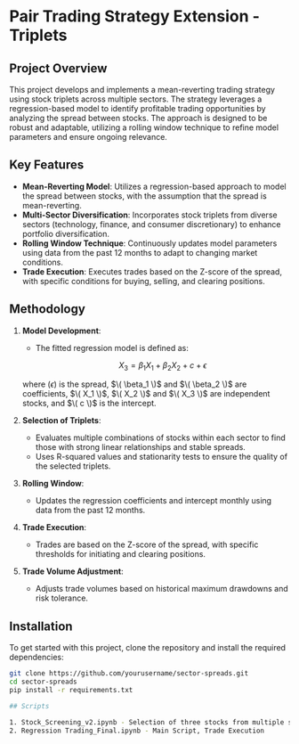 # Pair Trading Strategy Extension - Triplets

## Project Overview

This project develops and implements a mean-reverting trading strategy using stock triplets across multiple sectors. The strategy leverages a regression-based model to identify profitable trading opportunities by analyzing the spread between stocks. The approach is designed to be robust and adaptable, utilizing a rolling window technique to refine model parameters and ensure ongoing relevance.

## Key Features

- **Mean-Reverting Model**: Utilizes a regression-based approach to model the spread between stocks, with the assumption that the spread is mean-reverting.
- **Multi-Sector Diversification**: Incorporates stock triplets from diverse sectors (technology, finance, and consumer discretionary) to enhance portfolio diversification.
- **Rolling Window Technique**: Continuously updates model parameters using data from the past 12 months to adapt to changing market conditions.
- **Trade Execution**: Executes trades based on the Z-score of the spread, with specific conditions for buying, selling, and clearing positions.

## Methodology

1. **Model Development**:
   - The fitted regression model is defined as:

      $$X_3 = \beta_1 X_1 + \beta_2 X_2 + c + \epsilon$$

   
   where $( \epsilon )$ is the spread, $\( \beta_1 \)$ and $\( \beta_2 \)$ are coefficients, $\( X_1 \)$, $\( X_2 \)$ and $\( X_3 \)$ are independent stocks, and $\( c \)$ is the intercept.

2. **Selection of Triplets**:
   - Evaluates multiple combinations of stocks within each sector to find those with strong linear relationships and stable spreads.
   - Uses R-squared values and stationarity tests to ensure the quality of the selected triplets.

3. **Rolling Window**:
   - Updates the regression coefficients and intercept monthly using data from the past 12 months.

4. **Trade Execution**:
   - Trades are based on the Z-score of the spread, with specific thresholds for initiating and clearing positions.

5. **Trade Volume Adjustment**:
   - Adjusts trade volumes based on historical maximum drawdowns and risk tolerance.

## Installation

To get started with this project, clone the repository and install the required dependencies:

```bash
git clone https://github.com/yourusername/sector-spreads.git
cd sector-spreads
pip install -r requirements.txt

## Scripts

1. Stock_Screening_v2.ipynb - Selection of three stocks from multiple sector in NASDAQ.
2. Regression Trading_Final.ipynb - Main Script, Trade Execution



